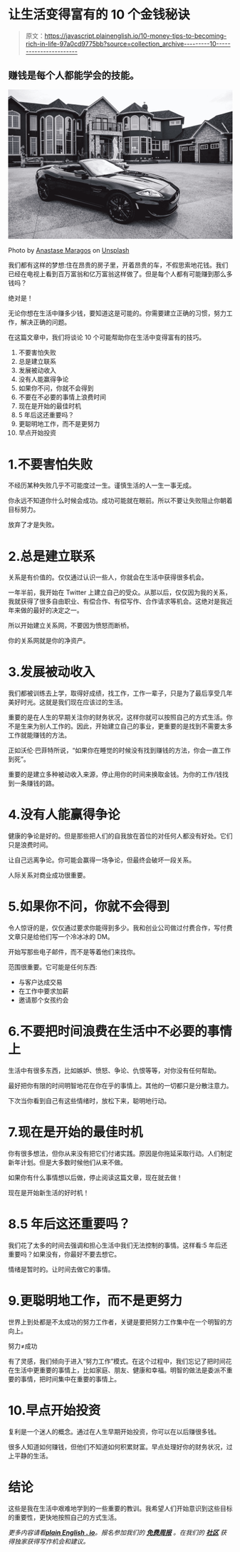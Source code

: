 # 让生活变得富有的 10 个金钱秘诀

> 原文：<https://javascript.plainenglish.io/10-money-tips-to-becoming-rich-in-life-97a0cd9775bb?source=collection_archive---------10----------------------->

## 赚钱是每个人都能学会的技能。

![](img/b68cbe6cce9f8dab103d33bb01c0cc88.png)

Photo by [Anastase Maragos](https://unsplash.com/@visualsbyroyalz?utm_source=medium&utm_medium=referral) on [Unsplash](https://unsplash.com?utm_source=medium&utm_medium=referral)

我们都有这样的梦想:住在昂贵的房子里，开着昂贵的车，不假思索地花钱。我们已经在电视上看到百万富翁和亿万富翁这样做了。但是每个人都有可能赚到那么多钱吗？

绝对是！

无论你想在生活中赚多少钱，要知道这是可能的。你需要建立正确的习惯，努力工作，解决正确的问题。

在这篇文章中，我们将谈论 10 个可能帮助你在生活中变得富有的技巧。

1.  不要害怕失败
2.  总是建立联系
3.  发展被动收入
4.  没有人能赢得争论
5.  如果你不问，你就不会得到
6.  不要在不必要的事情上浪费时间
7.  现在是开始的最佳时机
8.  5 年后这还重要吗？
9.  更聪明地工作，而不是更努力
10.  早点开始投资

# 1.不要害怕失败

不经历某种失败几乎不可能度过一生。谨慎生活的人一生一事无成。

你永远不知道你什么时候会成功。成功可能就在眼前。所以不要让失败阻止你朝着目标努力。

放弃了才是失败。

# 2.总是建立联系

关系是有价值的。仅仅通过认识一些人，你就会在生活中获得很多机会。

一年半前，我开始在 Twitter 上建立自己的受众。从那以后，仅仅因为我的关系，我就获得了很多自由职业、有偿合作、有偿写作、合作请求等机会。这绝对是我近年来做的最好的决定之一。

所以开始建立关系网，不要因为愤怒而断桥。

你的关系网就是你的净资产。

# 3.发展被动收入

我们都被训练去上学，取得好成绩，找工作，工作一辈子，只是为了最后享受几年美好时光。这就是我们现在应该过的生活。

重要的是在人生的早期关注你的财务状况，这样你就可以按照自己的方式生活。你不是生来为别人工作的。因此，开始建立自己的事业，更重要的是找到不需要太多工作就能赚钱的方法。

正如沃伦·巴菲特所说，“如果你在睡觉的时候没有找到赚钱的方法，你会一直工作到死”。

重要的是建立多种被动收入来源，停止用你的时间来换取金钱。为你的工作/钱找到一条赚钱的路。

# 4.没有人能赢得争论

健康的争论是好的。但是那些把人们的自我放在首位的对任何人都没有好处。它们只是浪费时间。

让自己远离争论。你可能会赢得一场争论，但最终会破坏一段关系。

人际关系对商业成功很重要。

# 5.如果你不问，你就不会得到

令人惊讶的是，仅仅通过要求你能得到多少。我和创业公司做过付费合作，写付费文章只是给他们写一个冷冰冰的 DM。

开始写那些电子邮件，而不是等着他们来找你。

范围很重要。它可能是任何东西:

*   与客户达成交易
*   在工作中要求加薪
*   邀请那个女孩约会

# 6.不要把时间浪费在生活中不必要的事情上

生活中有很多东西，比如嫉妒、愤怒、争论、仇恨等等，对你没有任何帮助。

最好把你有限的时间明智地花在你在乎的事情上。其他的一切都只是分散注意力。

下次当你看到自己有这些情绪时，放松下来，聪明地行动。

# 7.现在是开始的最佳时机

你有很多想法，但你从来没有把它们付诸实践。原因是你拖延采取行动。人们制定新年计划。但是大多数时候他们从来不做。

如果你有什么事情想以后做，停止阅读这篇文章，现在就去做！

现在是开始新生活的好时机！

# 8.5 年后这还重要吗？

我们花了太多的时间去强调和担心生活中我们无法控制的事情。这样看:5 年后还重要吗？如果没有，你最好不要去想它。

情绪是暂时的。让时间去做它的事情。

# 9.更聪明地工作，而不是更努力

世界上到处都是不太成功的努力工作者，关键是要把努力工作集中在一个明智的方向上。

努力≠成功

有了灵感，我们倾向于进入“努力工作”模式。在这个过程中，我们忘记了把时间花在生活中更重要的事情上，比如家庭、朋友、健康和幸福。明智的做法是委派不重要的事情，把时间集中在重要的事情上。

# 10.早点开始投资

复利是一个迷人的概念。通过在人生早期开始投资，你可以在以后赚很多钱。

很多人知道如何赚钱，但他们不知道如何积累财富。早点处理好你的财务状况，过上平静的生活。

# 结论

这些是我在生活中艰难地学到的一些重要的教训。我希望人们开始意识到这些目标的重要性，更快地按照自己的方式生活。

*更多内容请看*[***plain English . io***](http://plainenglish.io/)*。报名参加我们的* [***免费周报***](http://newsletter.plainenglish.io/) *。在我们的* [***社区***](https://discord.gg/GtDtUAvyhW) *获得独家获得写作机会和建议。*